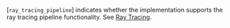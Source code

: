 [`ray_tracing_pipeline`] indicates
whether the implementation supports the ray tracing pipeline
functionality.
See [Ray Tracing](https://www.khronos.org/registry/vulkan/specs/1.3-extensions/html/vkspec.html#ray-tracing).